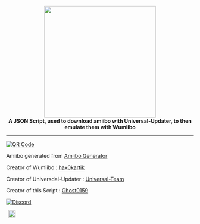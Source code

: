 <p align="center">
	<img src="https://github.com/Ghost0159/AmiiGhost/raw/main/amiibo.jpg" height="300px"><br>
	<b>A JSON Script, used to download amiibo with Universal-Updater, to then emulate them with Wumiibo</b><br>
</p>

___________________________

<a href='https://www.unitag.io/qrcode'><img src='https://www.unitag.io/qreator/generate?crs=Ppv8rOENN3V1lAwTz82zPpEYgrTpeQPpAxSJGcmyf1yS40m%252F8TYex%252BClEuWu4lenvXZtoPs%252F%252BUrLXgu0YhszNgP%252BKdjyjPlmstXQT%252FaVrtPKhQyftmIdGYv13ikDwALrMbZP22mR79KHkzbFuKXEpiL8j20cuH2aGWOj2IjvLpcUzuo31AnGGGBeZdrGyuu6Mb1zDGpyywrS%252B5yeqbhCDigAuL7PECs597XKzyIbz41yo6wGnYJwHG%252BaQgdw2DJH9g1Bh%252F3dHTWVVc17NtPFbXz79RXRdTlgrdisXCJuX%252F%252F76E5ukFzY4J4LD05f9jMFe3OGUzARnhdvdt5pBZqK8w%253D%253D&crd=fhOysE0g3Bah%252BuqXA7NPQ87MoHrnzb%252BauJLKoOEbJsqxCopaDv7oOs4Es%252BUJRdaspJYvz7La6SoRd7ONtCZj5A%253D%253D' alt='QR Code'/></a>

Amiibo generated from [Amiibo Generator](https://hax0kartik.github.io/amiibo-generator/)

Creator of Wumiibo : [hax0kartik](https://github.com/hax0kartik)

Creator of Universdal-Updater : [Universal-Team](https://github.com/Universal-Team)

Creator of this Script : [Ghost0159](https://github.com/Ghost0159)

[![Discord](https://discordapp.com/api/guilds/633965704424718336/widget.png?style=banner3&time)](https://discord.gg/9Rqvh9F)

<a href="https://github.com/Ghost0159" style="padding-left: 5px; padding-right: 5px;"><img src="https://img.shields.io/badge/&copy;Ghost0159-blue.svg" height="20"></a>
